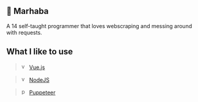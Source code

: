 ## 🎩 Marhaba

A 14 self-taught programmer that loves webscraping and messing around with requests.

## What I like to use

> <img src="https://upload.wikimedia.org/wikipedia/commons/thumb/9/95/Vue.js_Logo_2.svg/1024px-Vue.js_Logo_2.svg.png" alt="vue" width="16px" height="16px">  [Vue.js](https://vuejs.org)

> <img src="https://cdn.freebiesupply.com/logos/large/2x/nodejs-icon-logo-png-transparent.png" alt="vue" width="16px" height="16px">  [NodeJS](https://nodejs.org)

> <img src="https://user-images.githubusercontent.com/10379601/29446482-04f7036a-841f-11e7-9872-91d1fc2ea683.png" alt="puppr" width="16px" height="16px">  [Puppeteer](https://pptr.dev/)
